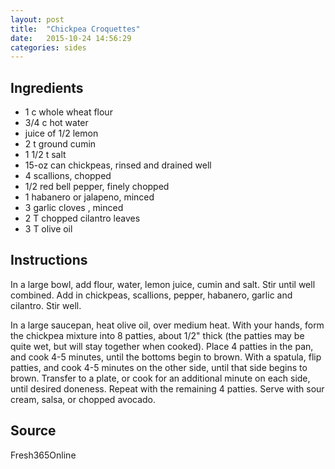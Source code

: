 ```yaml
---
layout: post
title:  "Chickpea Croquettes"
date:   2015-10-24 14:56:29
categories: sides
---
```


Ingredients
-----------
- 1 c whole wheat flour
- 3/4 c hot water
- juice of 1/2 lemon
- 2 t ground cumin
- 1 1/2 t salt
- 15-oz can chickpeas, rinsed and drained well
- 4 scallions, chopped
- 1/2 red bell pepper, finely chopped
- 1 habanero or jalapeno, minced
- 3 garlic cloves , minced
- 2 T chopped cilantro leaves
- 3 T olive oil

Instructions
------------
In a large bowl, add flour, water, lemon juice, cumin and salt. Stir until well
combined. Add in chickpeas, scallions, pepper, habanero, garlic and cilantro.
Stir well.

In a large saucepan, heat olive oil, over medium heat. With your hands, form
the chickpea mixture into 8 patties, about 1/2" thick (the patties may be quite
wet, but will stay together when cooked). Place 4 patties in the pan, and cook
4-5 minutes, until the bottoms begin to brown. With a spatula, flip patties,
and cook 4-5 minutes on the other side, until that side begins to brown.
Transfer to a plate, or cook for an additional minute on each side, until
desired doneness. Repeat with the remaining 4 patties. Serve with sour cream,
salsa, or chopped avocado.

Source
------
Fresh365Online

